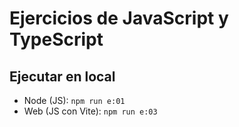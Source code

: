 # Ejercicios de JavaScript y TypeScript

## Ejecutar en local
- Node (JS): `npm run e:01`
- Web (JS con Vite): `npm run e:03`
